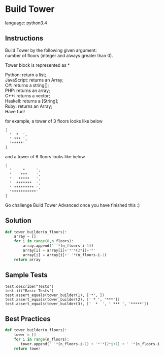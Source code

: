 # Build Tower

language: python3.4

## Instructions

Build Tower by the following given argument:  
number of floors (integer and always greater than 0).  
  
Tower block is represented as *  
  
Python: return a list;  
JavaScript: returns an Array;  
C#: returns a string[];  
PHP: returns an array;  
C++: returns a vector<string>;  
Haskell: returns a [String];  
Ruby: returns an Array;  
Have fun!  
  
for example, a tower of 3 floors looks like below  
```
[
  '  *  ', 
  ' *** ', 
  '*****'
]
```
and a tower of 6 floors looks like below  
```
[
  '     *     ', 
  '    ***    ', 
  '   *****   ', 
  '  *******  ', 
  ' ********* ', 
  '***********'
]
```
Go challenge Build Tower Advanced once you have finished this :)  


## Solution

```python
def tower_builder(n_floors):
    array = []
    for i in range(0,n_floors):
        array.append(' '*(n_floors-i-1))
        array[i] = array[i]+'*'*(2*i)+'*'
        array[i] = array[i]+' '*(n_floors-i-1)
    return array
```

## Sample Tests

```
test.describe("Tests")
test.it("Basic Tests")
test.assert_equals(tower_builder(1), ['*', ])
test.assert_equals(tower_builder(2), [' * ', '***'])
test.assert_equals(tower_builder(3), ['  *  ', ' *** ', '*****'])
```

## Best Practices

```python
def tower_builder(n_floors):
    tower = []
    for i in range(n_floors):
       tower.append(' '*(n_floors-i-1) + '*'*(2*i+1) + ' '*(n_floors-i-1))
    return tower
```
